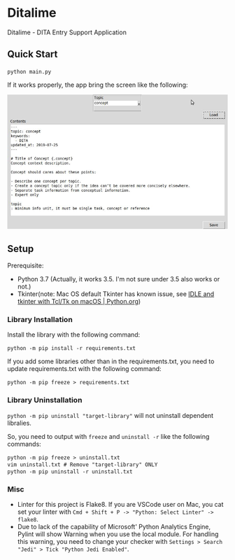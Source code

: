 # Ditalime
Ditalime - DITA Entry Support Application

## Quick Start

`python main.py`

If it works properly, the app bring the screen like the following:

![app image](docs/appimage.jpg)

## Setup
Prerequisite:

* Python 3.7 (Actually, it works 3.5. I'm not sure under 3.5 also works or not.)
* Tkinter(note: Mac OS default Tkinter has known issue, see [IDLE and tkinter with Tcl/Tk on macOS | Python.org](https://www.python.org/download/mac/tcltk/))

### Library Installation
Install the library with the following command:

```
python -m pip install -r requirements.txt
```

If you add some libraries other than in the requirements.txt, you need to update requirements.txt with the following command:

```
python -m pip freeze > requirements.txt
```

### Library Uninstallation
`python -m pip uninstall "target-library"` will not uninstall dependent libralies.

So, you need to output with `freeze` and `uninstall -r` like the following commands:

```
python -m pip freeze > uninstall.txt
vim uninstall.txt # Remove "target-library" ONLY
python -m pip uninstall -r uninstall.txt
```

### Misc

* Linter for this project is Flake8. If you are VSCode user on Mac, you cat set your linter with `Cmd + Shift + P -> "Python: Select Linter" ->  flake8`.
* Due to lack of the capability of Microsoft' Python Analytics Engine, Pylint will show Warning when you use the local module. For handling this warning, you need to change your checker with `Settings > Search "Jedi" > Tick "Python Jedi Enabled"`.
